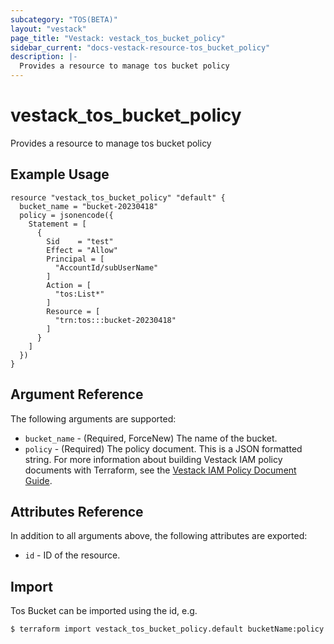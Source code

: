 ```yaml
---
subcategory: "TOS(BETA)"
layout: "vestack"
page_title: "Vestack: vestack_tos_bucket_policy"
sidebar_current: "docs-vestack-resource-tos_bucket_policy"
description: |-
  Provides a resource to manage tos bucket policy
---
```

# vestack_tos_bucket_policy
Provides a resource to manage tos bucket policy
## Example Usage
```hcl
resource "vestack_tos_bucket_policy" "default" {
  bucket_name = "bucket-20230418"
  policy = jsonencode({
    Statement = [
      {
        Sid    = "test"
        Effect = "Allow"
        Principal = [
          "AccountId/subUserName"
        ]
        Action = [
          "tos:List*"
        ]
        Resource = [
          "trn:tos:::bucket-20230418"
        ]
      }
    ]
  })
}
```
## Argument Reference
The following arguments are supported:
* `bucket_name` - (Required, ForceNew) The name of the bucket.
* `policy` - (Required) The policy document. This is a JSON formatted string. For more information about building Vestack IAM policy documents with Terraform, see the  [Vestack IAM Policy Document Guide](https://www.vestack.com/docs/6349/102127).

## Attributes Reference
In addition to all arguments above, the following attributes are exported:
* `id` - ID of the resource.



## Import
Tos Bucket can be imported using the id, e.g.
```
$ terraform import vestack_tos_bucket_policy.default bucketName:policy
```

